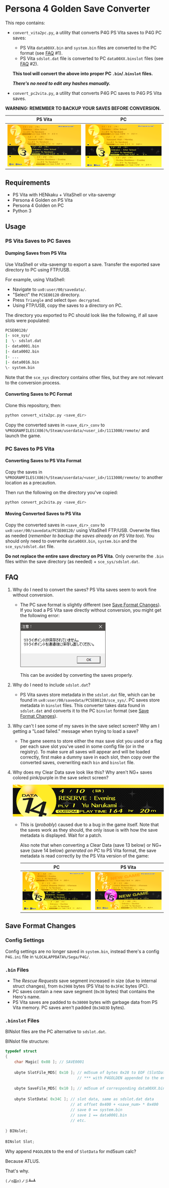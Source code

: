 
# Persona 4 Golden Save Converter

This repo contains:

- `convert_vita2pc.py`, a utility that converts P4G PS Vita saves to P4G PC saves:

  - PS Vita `data00XX.bin` and `system.bin` files are converted to the PC format (see [FAQ](#faq) #1).
  - PS Vita `sdslot.dat` file is converted to PC `data00XX.binslot` files (see [FAQ](#faq) #2).

  **This tool will convert the above into proper PC `.bin`/`.binslot` files.**

  **_There's no need to edit any hashes manually._**

- `convert_pc2vita.py`, a utility that converts P4G PC saves to P4G PS Vita saves.

**WARNING: REMEMBER TO BACKUP YOUR SAVES BEFORE CONVERSION.**

| PS Vita                       | PC                        |
| :---------------------------: | :-----------------------: |
| ![vita](img/preview_vita.png) | ![pc](img/preview_pc.png) |

## Requirements

- PS Vita with HENkaku + VitaShell or vita-savemgr
- Persona 4 Golden on PS Vita
- Persona 4 Golden on PC
- Python 3

## Usage

### PS Vita Saves to PC Saves

#### Dumping Saves from PS Vita

Use VitaShell or vita-savemgr to export a save. Transfer the exported save directory to PC using FTP/USB.

For example, using VitaShell:

- Navigate to `ux0:user/00/savedata/`.
- "Select" the `PCSE00120` directory.
- Press `Triangle` and select `Open decrypted`.
- Using FTP/USB, copy the saves to a directory on PC.

The directory you exported to PC should look like the following, if all save slots were populated:

```sh
PCSE00120/
|- sce_sys/
|  \- sdslot.dat
|- data0001.bin
|- data0002.bin
|- ...
|- data0016.bin
\- system.bin
```

Note that the `sce_sys` directory contains other files, but they are not relevant to the conversion process.

#### Converting Saves to PC Format

Clone this repository, then:

```sh
python convert_vita2pc.py <save_dir>
```

Copy the converted saves in `<save_dir>_conv` to `%PROGRAMFILES(X86)%/Steam/userdata/<user_id>/1113000/remote/` and launch the game.

### PC Saves to PS Vita

#### Converting Saves to PS Vita Format

Copy the saves in `%PROGRAMFILES(X86)%/Steam/userdata/<user_id>/1113000/remote/` to another location as a precaution.

Then run the following on the directory you've copied:

```sh
python convert_pc2vita.py <save_dir>
```

#### Moving Converted Saves to PS Vita

Copy the converted saves in `<save_dir>_conv` to `ux0:user/00/savedata/PCSE00120/` using VitaShell FTP/USB. Overwrite files as needed (_remember to backup the saves already on PS Vita too_). You should only need to overwrite `data00XX.bin`, `system.bin` and the `sce_sys/sdslot.dat` file.

**Do not replace the entire save directory on PS Vita**. Only overwrite the `.bin` files within the save directory (as needed) + `sce_sys/sdslot.dat`.

## FAQ

1. Why do I need to convert the saves? PS Vita saves seem to work fine without conversion.

    - The PC save format is slightly different (see [Save Format Changes](#save-format-changes)). If you load a PS Vita save directly without conversion, you might get the following error:

        ![retry point error](img/retry_point.png)

        This can be avoided by converting the saves properly.

2. Why do I need to include `sdslot.dat`?

    - PS Vita saves store metadata in the `sdslot.dat` file, which can be found in `ux0:user/00/savedata/PCSE00120/sce_sys/`. PC saves store metadata in `binslot` files. This converter takes data found in `sdslot.dat` and converts it to the PC `binslot` format (see [Save Format Changes](#save-format-changes)).

3. Why can't I see some of my saves in the save select screen? Why am I getting a "Load failed." message when trying to load a save?

    - The game seems to store either the max save slot you used or a flag per each save slot you've used in some config file (or in the registry). To make sure all saves will appear and will be loaded correctly, first make a dummy save in each slot, then copy over the converted saves, overwriting each `bin` and `binslot` file.

4. Why does my Clear Data save look like this? Why aren't NG+ saves colored pink/purple in the save select screen?

    ![clear data bug](img/clear_data.png)

    - This is (_probably_) caused due to a bug in the game itself. Note that the saves work as they should, the only issue is with how the save metadata is displayed. Wait for a patch.

        Also note that when converting a Clear Data (save 13 below) or NG+ save (save 14 below) _generated on PC_ to PS Vita format, the save metadata is read correctly by the PS Vita version of the game:

        | PC                      | PS Vita                     |
        | :---------------------: | :-------------------------: |
        | ![pc](img/clear_pc.png) | ![vita](img/clear_vita.png) |

## Save Format Changes

### Config Settings

Config settings are no longer saved in `system.bin`, instead there's a config `P4G.ini` file in `%LOCALAPPDATA%/Sega/P4G/`.

### `.bin` Files

- The *Rescue Requests* save segment increased in size (due to internal struct changes), from `0x2908` bytes (PS Vita) to `0x3FAC` bytes (PC).
- PC saves contain a new save segment (`0x30` bytes) that contains the Hero's name.
- PS Vita saves are padded to `0x38000` bytes with garbage data from PS Vita memory. PC saves aren't padded (`0x34D3D` bytes).

### `.binslot` Files

BINslot files are the PC alternative to `sdslot.dat`.

BINslot file structure:

```cpp
typedef struct
{
    char Magic[ 0x08 ]; // SAVE0001

    ubyte SlotFile_MD5[ 0x10 ]; // md5sum of bytes 0x28 to EOF (SlotData)
                                // *** with P4GOLDEN appended to the end ***

    ubyte SaveFile_MD5[ 0x10 ]; // md5sum of corresponding data00XX.bin or system.bin file

    ubyte SlotData[ 0x34C ]; // slot data, same as sdslot.dat data
                             // at offset 0x400 + <save_num> * 0x400
                             // save 0 == system.bin
                             // save 1 == data0001.bin
                             // etc.

} BINslot;

BINslot Slot;
```

Why append `P4GOLDEN` to the end of `SlotData` for md5sum calc?

Because ATLUS.

That's why.

`(ノಠ益ಠ)ノ彡┻━┻`
